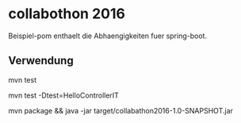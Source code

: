 # collabothon 2016

Beispiel-pom enthaelt die Abhaengigkeiten fuer spring-boot.

## Verwendung

 mvn test

 mvn test -Dtest=HelloControllerIT

 mvn package && java -jar target/collabathon2016-1.0-SNAPSHOT.jar



